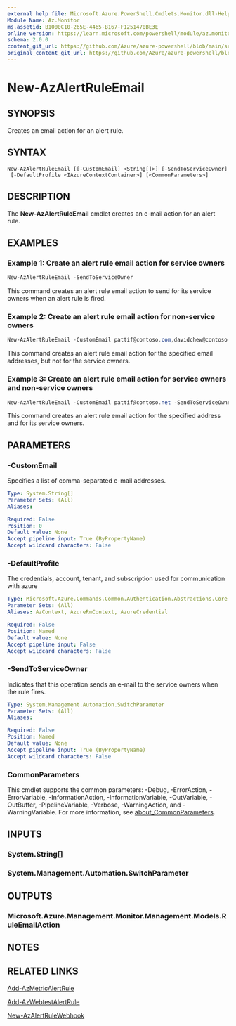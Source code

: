```yaml
---
external help file: Microsoft.Azure.PowerShell.Cmdlets.Monitor.dll-Help.xml
Module Name: Az.Monitor
ms.assetid: B1000C10-265E-4465-B167-F1251470BE3E
online version: https://learn.microsoft.com/powershell/module/az.monitor/new-azalertruleemail
schema: 2.0.0
content_git_url: https://github.com/Azure/azure-powershell/blob/main/src/Monitor/Monitor/help/New-AzAlertRuleEmail.md
original_content_git_url: https://github.com/Azure/azure-powershell/blob/main/src/Monitor/Monitor/help/New-AzAlertRuleEmail.md
---
```


# New-AzAlertRuleEmail

## SYNOPSIS
Creates an email action for an alert rule.

## SYNTAX

```
New-AzAlertRuleEmail [[-CustomEmail] <String[]>] [-SendToServiceOwner]
 [-DefaultProfile <IAzureContextContainer>] [<CommonParameters>]
```

## DESCRIPTION
The **New-AzAlertRuleEmail** cmdlet creates an e-mail action for an alert rule.

## EXAMPLES

### Example 1: Create an alert rule email action for service owners
```powershell
New-AzAlertRuleEmail -SendToServiceOwner
```

This command creates an alert rule email action to send for its service owners when an alert rule is fired.

### Example 2: Create an alert rule email action for non-service owners
```powershell
New-AzAlertRuleEmail -CustomEmail pattif@contoso.com,davidchew@contoso.net
```

This command creates an alert rule email action for the specified email addresses, but not for the service owners.

### Example 3: Create an alert rule email action for service owners and non-service owners
```powershell
New-AzAlertRuleEmail -CustomEmail pattif@contoso.net -SendToServiceOwner
```

This command creates an alert rule email action for the specified address and for its service owners.

## PARAMETERS

### -CustomEmail
Specifies a list of comma-separated e-mail addresses.

```yaml
Type: System.String[]
Parameter Sets: (All)
Aliases:

Required: False
Position: 0
Default value: None
Accept pipeline input: True (ByPropertyName)
Accept wildcard characters: False
```

### -DefaultProfile
The credentials, account, tenant, and subscription used for communication with azure

```yaml
Type: Microsoft.Azure.Commands.Common.Authentication.Abstractions.Core.IAzureContextContainer
Parameter Sets: (All)
Aliases: AzContext, AzureRmContext, AzureCredential

Required: False
Position: Named
Default value: None
Accept pipeline input: False
Accept wildcard characters: False
```

### -SendToServiceOwner
Indicates that this operation sends an e-mail to the service owners when the rule fires.

```yaml
Type: System.Management.Automation.SwitchParameter
Parameter Sets: (All)
Aliases:

Required: False
Position: Named
Default value: None
Accept pipeline input: True (ByPropertyName)
Accept wildcard characters: False
```

### CommonParameters
This cmdlet supports the common parameters: -Debug, -ErrorAction, -ErrorVariable, -InformationAction, -InformationVariable, -OutVariable, -OutBuffer, -PipelineVariable, -Verbose, -WarningAction, and -WarningVariable. For more information, see [about_CommonParameters](http://go.microsoft.com/fwlink/?LinkID=113216).

## INPUTS

### System.String[]

### System.Management.Automation.SwitchParameter

## OUTPUTS

### Microsoft.Azure.Management.Monitor.Management.Models.RuleEmailAction

## NOTES

## RELATED LINKS

[Add-AzMetricAlertRule](./Add-AzMetricAlertRule.md)

[Add-AzWebtestAlertRule](./Add-AzWebtestAlertRule.md)

[New-AzAlertRuleWebhook](./New-AzAlertRuleWebhook.md)
